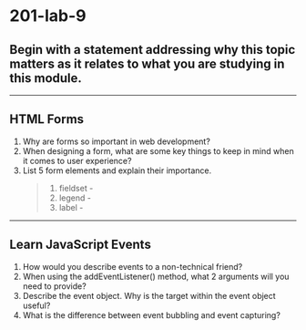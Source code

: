 # 201-lab-9

## Begin with a statement addressing why this topic matters as it relates to what you are studying in this module.

---

## HTML Forms

1. Why are forms so important in web development?
2. When designing a form, what are some key things to keep in mind when it comes to user experience?
3. List 5 form elements and explain their importance.
   > 1. fieldset -
   > 2. legend -
   > 3. label -

---

## Learn JavaScript Events

1. How would you describe events to a non-technical friend?
2. When using the addEventListener() method, what 2 arguments will you need to provide?
3. Describe the event object. Why is the target within the event object useful?
4. What is the difference between event bubbling and event capturing?
